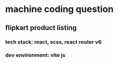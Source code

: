 # machine coding question

## flipkart product listing

### tech stack: react, scss, react router v6
### dev environment: vite js
